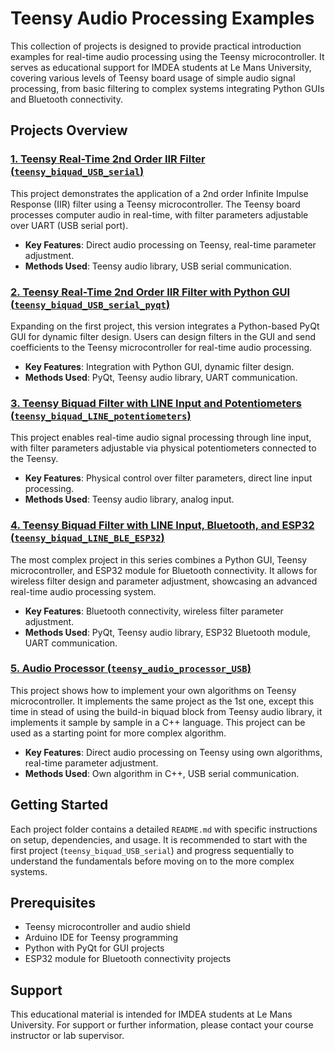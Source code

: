 # Teensy Audio Processing Examples

This collection of projects is designed to provide practical introduction examples for real-time audio processing using the Teensy microcontroller. It serves as educational support for IMDEA students at Le Mans University, covering various levels of Teensy board usage of simple audio signal processing, from basic filtering to complex systems integrating Python GUIs and Bluetooth connectivity.

## Projects Overview

### [1. Teensy Real-Time 2nd Order IIR Filter (`teensy_biquad_USB_serial`)](./teensy_biquad_USB_serial/)

This project demonstrates the application of a 2nd order Infinite Impulse Response (IIR) filter using a Teensy microcontroller. The Teensy board processes computer audio in real-time, with filter parameters adjustable over UART (USB serial port).

- **Key Features**: Direct audio processing on Teensy, real-time parameter adjustment.
- **Methods Used**: Teensy audio library, USB serial communication.

### [2. Teensy Real-Time 2nd Order IIR Filter with Python GUI (`teensy_biquad_USB_serial_pyqt`)](./teensy_biquad_USB_serial_pyqt/)

Expanding on the first project, this version integrates a Python-based PyQt GUI for dynamic filter design. Users can design filters in the GUI and send coefficients to the Teensy microcontroller for real-time audio processing.

- **Key Features**: Integration with Python GUI, dynamic filter design.
- **Methods Used**: PyQt, Teensy audio library, UART communication.

### [3. Teensy Biquad Filter with LINE Input and Potentiometers (`teensy_biquad_LINE_potentiometers`)](./teensy_biquad_LINE_potentiometers/)

This project enables real-time audio signal processing through line input, with filter parameters adjustable via physical potentiometers connected to the Teensy.

- **Key Features**: Physical control over filter parameters, direct line input processing.
- **Methods Used**: Teensy audio library, analog input.

### [4. Teensy Biquad Filter with LINE Input, Bluetooth, and ESP32 (`teensy_biquad_LINE_BLE_ESP32`)](./teensy_biquad_LINE_BLE_ESP32/)

The most complex project in this series combines a Python GUI, Teensy microcontroller, and ESP32 module for Bluetooth connectivity. It allows for wireless filter design and parameter adjustment, showcasing an advanced real-time audio processing system.

- **Key Features**: Bluetooth connectivity, wireless filter parameter adjustment.
- **Methods Used**: PyQt, Teensy audio library, ESP32 Bluetooth module, UART communication.

### [5. Audio Processor (`teensy_audio_processor_USB`)](./teensy_audio_processor_USB/)

This project shows how to implement your own algorithms on Teensy microcontroller. It implements the same project as the 1st one, except this time in stead of using the build-in biquad block from Teensy audio library, it implements it sample by sample in a C++ language. This project can be used as a starting point for more complex algorithm.

- **Key Features**: Direct audio processing on Teensy using own algorithms, real-time parameter adjustment.
- **Methods Used**: Own algorithm in C++, USB serial communication.



## Getting Started

Each project folder contains a detailed `README.md` with specific instructions on setup, dependencies, and usage. It is recommended to start with the first project (`teensy_biquad_USB_serial`) and progress sequentially to understand the fundamentals before moving on to the more complex systems.

## Prerequisites

- Teensy microcontroller and audio shield
- Arduino IDE for Teensy programming
- Python with PyQt for GUI projects
- ESP32 module for Bluetooth connectivity projects

## Support

This educational material is intended for IMDEA students at Le Mans University. For support or further information, please contact your course instructor or lab supervisor.
